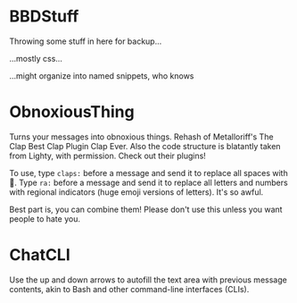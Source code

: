 # BBDStuff

Throwing some stuff in here for backup...


...mostly css...


...might organize into named snippets, who knows


# ObnoxiousThing

Turns your messages into obnoxious things. Rehash of Metalloriff's The Clap Best Clap Plugin Clap Ever. Also the code structure is blatantly taken from Lighty, with permission. Check out their plugins!

To use, type `claps:` before a message and send it to replace all spaces with :clap:. Type `ra:` before a message and send it to replace all letters and numbers with regional indicators (huge emoji versions of letters). It's so awful.

Best part is, you can combine them! Please don't use this unless you want people to hate you.


# ChatCLI

Use the up and down arrows to autofill the text area with previous message contents, akin to Bash and other command-line interfaces (CLIs).
